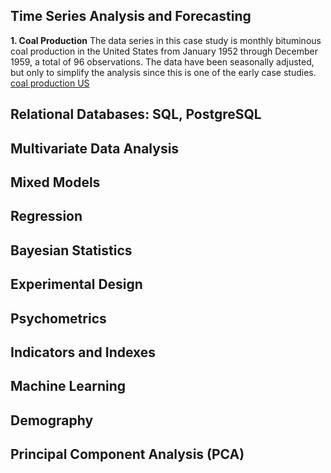 
## Time Series Analysis and Forecasting
**1. Coal Production**
The data series in this case study is monthly bituminous coal production in the United States from January 1952 through December 1959, a total of 96 observations. The data have been seasonally adjusted, but only to simplify the analysis since this is one of the early case studies. 
[coal production US](https://github.com/Miriam0909/Portfolio/blob/main/coal%20production%20US.qmd)

## Relational Databases: SQL, PostgreSQL
## Multivariate Data Analysis 
## Mixed Models
## Regression
## Bayesian Statistics
## Experimental Design
## Psychometrics 
## Indicators and Indexes
## Machine Learning
## Demography
## Principal Component Analysis (PCA)
